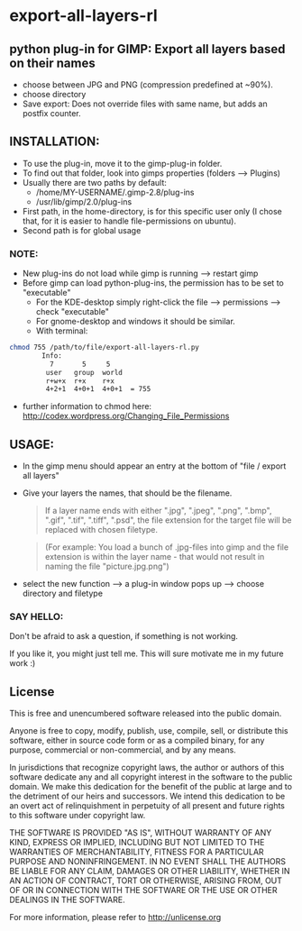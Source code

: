 # export-all-layers-rl
## python plug-in for GIMP: Export all layers based on their names
- choose between JPG and PNG (compression predefined at ~90%).
- choose directory
- Save export: Does not override files with same name, but adds an postfix counter.

## INSTALLATION:
- To use the plug-in, move it to the gimp-plug-in folder.
- To find out that folder, look into gimps properties (folders --> Plugins)
- Usually there are two paths by default:
    - /home/MY-USERNAME/.gimp-2.8/plug-ins
    - /usr/lib/gimp/2.0/plug-ins
- First path, in the home-directory, is for this specific user only (I chose that, for it is easier to handle file-permissions on ubuntu).
- Second path is for global usage

### NOTE:
- New plug-ins do not load while gimp is running --> restart gimp
- Before gimp can load python-plug-ins, the permission has to be set to "executable"
	- For the KDE-desktop simply right-click the file --> permissions --> check "executable"
	- For gnome-desktop and windows it should be similar.
	- With terminal:
```sh
chmod 755 /path/to/file/export-all-layers-rl.py
		Info:
		  7       5     5
		 user   group  world
		 r+w+x  r+x    r+x
		 4+2+1  4+0+1  4+0+1  = 755
```
- further information to chmod here: http://codex.wordpress.org/Changing_File_Permissions

## USAGE:
- In the gimp menu should appear an entry at the bottom of "file / export all layers"
- Give your layers the names, that should be the filename.

    > If a layer name ends with either ".jpg", ".jpeg", ".png", ".bmp", ".gif", ".tif", ".tiff", ".psd", the file extension for the target file will be replaced with chosen filetype. 

    > (For example: You load a bunch of .jpg-files into gimp and the file extension is within the layer name - that would not result in naming the file "picture.jpg.png")
- select the new function --> a plug-in window pops up --> choose directory and filetype


### SAY HELLO:
Don't be afraid to ask a question, if something is not working. 

If you like it, you might just tell me. This will sure motivate me in my future work :)

## License

This is free and unencumbered software released into the public domain.

Anyone is free to copy, modify, publish, use, compile, sell, or
distribute this software, either in source code form or as a compiled
binary, for any purpose, commercial or non-commercial, and by any
means.

In jurisdictions that recognize copyright laws, the author or authors
of this software dedicate any and all copyright interest in the
software to the public domain. We make this dedication for the benefit
of the public at large and to the detriment of our heirs and
successors. We intend this dedication to be an overt act of
relinquishment in perpetuity of all present and future rights to this
software under copyright law.

THE SOFTWARE IS PROVIDED "AS IS", WITHOUT WARRANTY OF ANY KIND,
EXPRESS OR IMPLIED, INCLUDING BUT NOT LIMITED TO THE WARRANTIES OF
MERCHANTABILITY, FITNESS FOR A PARTICULAR PURPOSE AND NONINFRINGEMENT.
IN NO EVENT SHALL THE AUTHORS BE LIABLE FOR ANY CLAIM, DAMAGES OR
OTHER LIABILITY, WHETHER IN AN ACTION OF CONTRACT, TORT OR OTHERWISE,
ARISING FROM, OUT OF OR IN CONNECTION WITH THE SOFTWARE OR THE USE OR
OTHER DEALINGS IN THE SOFTWARE.

For more information, please refer to <http://unlicense.org>
